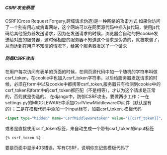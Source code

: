 ##### CSRF攻击原理
CSRF(Cross Request Forgery,跨域请求伪造)是一种网络的攻击方式
如果你访问了一个别有用心或病毒网站，这个网站可以在网页源代码中插入js代码，使用js代码给其他服务器发送请求，因为在发送请求的时候，浏览器会自动的把cookie发送给对应的服务器，这时候相应的服务器不知道这个请求是伪造的，就被欺骗了，从而达到在用户不知情的情况下，给某个服务器发送了一个请求

##### 防御CSRF攻击
在用户每次访问有表单的页面的时候，在网页源代码中加一个随机的字符串叫做csrf_token，在cookie中也加入csrf_token字符串，以后给服务器发送请求的时候，必须在form中以及cookie中都携带csrf_token,服务器只有检测到cookie中的csrf_token和form中的csrf_token都匹配（不是相等），才认为这个请求是正常的，否则就是伪造的。
在django中，防御CSRF攻击，要做两步工作：一在settings.py的MIDDLEWARE中添加CsrfViewMiddleware中间件（默认是有的）；二是在模板代码中添加一个input标签，加载csrf_token.
模板代码
```html
<input type="hidden" name="CsrfMiddlewaretoken" value="{{csrf_token}}"/>
```
或者是直接使用csrf_token标签，来自动生成一个带有csrf_token的input标签
```
{% csrf_token %}
```
要是页面中显示403错误，写有CSRF，说明你忘记些模板代码了
